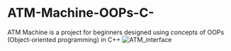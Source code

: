 # ATM-Machine-OOPs-C-
ATM Machine is a project for beginners designed using concepts of OOPs (Object-oriented programming) in C++
![ATM_interface](https://user-images.githubusercontent.com/58884627/197717559-057bbba1-2ea5-455c-bb88-592caa094568.png)
